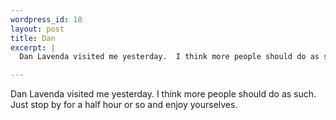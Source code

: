 ```yaml
--- 
wordpress_id: 18
layout: post
title: Dan
excerpt: |
  Dan Lavenda visited me yesterday.  I think more people should do as such.  Just stop by for a half hour or so and enjoy yourselves.

---
```

Dan Lavenda visited me yesterday.  I think more people should do as such.  Just stop by for a half hour or so and enjoy yourselves.
